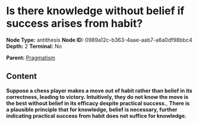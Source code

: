# Is there knowledge without belief if success arises from habit?

**Node Type:** antithesis
**Node ID:** 0989a12c-b363-4aae-aab7-a6a0df98bbc4
**Depth:** 2
**Terminal:** No

**Parent:** [Pragmatism](pragmatism.md)

## Content

**Suppose a chess player makes a move out of habit rather than belief in its correctness, leading to victory. Intuitively, they do not know the move is the best without belief in its efficacy despite practical success.**, **There is a plausible principle that for knowledge, belief is necessary, further indicating practical success from habit does not suffice for knowledge.**
